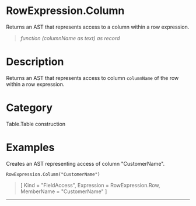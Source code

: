 ﻿# RowExpression.Column
Returns an AST that represents access to a column within a row expression.
> _function (columnName as text) as record_
# Description 
Returns an AST that represents access to column <code>columnName</code> of the row within a row expression.
# Category 
Table.Table construction
# Examples 
Creates an AST representing access of column "CustomerName".
```
RowExpression.Column("CustomerName")
```
> [
    Kind = "FieldAccess",
    Expression = RowExpression.Row,
    MemberName = "CustomerName"
]
***
